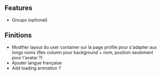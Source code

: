 ## Features
- Groups (optional)

## Finitions
- Modifier layout du user container sur la page profile pour s'adapter aux longs noms (flex column pour background + nom, position seulement pour l'avatar ?)
- Ajouter langue française
- Add loading animation ?